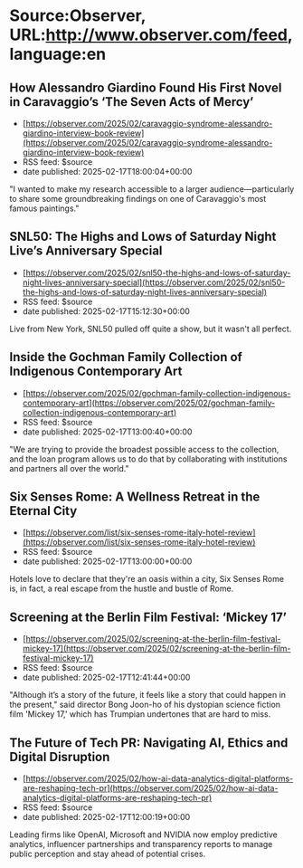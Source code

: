 # Source:Observer, URL:http://www.observer.com/feed, language:en

## How Alessandro Giardino Found His First Novel in Caravaggio’s ‘The Seven Acts of Mercy’
 - [https://observer.com/2025/02/caravaggio-syndrome-alessandro-giardino-interview-book-review](https://observer.com/2025/02/caravaggio-syndrome-alessandro-giardino-interview-book-review)
 - RSS feed: $source
 - date published: 2025-02-17T18:00:04+00:00

"I wanted to make my research accessible to a larger audience—particularly to share some groundbreaking findings on one of Caravaggio's most famous paintings."

## SNL50: The Highs and Lows of Saturday Night Live’s Anniversary Special
 - [https://observer.com/2025/02/snl50-the-highs-and-lows-of-saturday-night-lives-anniversary-special](https://observer.com/2025/02/snl50-the-highs-and-lows-of-saturday-night-lives-anniversary-special)
 - RSS feed: $source
 - date published: 2025-02-17T15:12:30+00:00

Live from New York, SNL50 pulled off quite a show, but it wasn't all perfect.

## Inside the Gochman Family Collection of Indigenous Contemporary Art
 - [https://observer.com/2025/02/gochman-family-collection-indigenous-contemporary-art](https://observer.com/2025/02/gochman-family-collection-indigenous-contemporary-art)
 - RSS feed: $source
 - date published: 2025-02-17T13:00:40+00:00

"We are trying to provide the broadest possible access to the collection, and the loan program allows us to do that by collaborating with institutions and partners all over the world."

## Six Senses Rome: A Wellness Retreat in the Eternal City
 - [https://observer.com/list/six-senses-rome-italy-hotel-review](https://observer.com/list/six-senses-rome-italy-hotel-review)
 - RSS feed: $source
 - date published: 2025-02-17T13:00:00+00:00

Hotels love to declare that they're an oasis within a city, Six Senses Rome is, in fact, a real escape from the hustle and bustle of Rome.

## Screening at the Berlin Film Festival: ‘Mickey 17’
 - [https://observer.com/2025/02/screening-at-the-berlin-film-festival-mickey-17](https://observer.com/2025/02/screening-at-the-berlin-film-festival-mickey-17)
 - RSS feed: $source
 - date published: 2025-02-17T12:41:44+00:00

"Although it’s a story of the future, it feels like a story that could happen in the present," said director Bong Joon-ho of his dystopian science fiction film 'Mickey 17,' which has Trumpian undertones that are hard to miss.

## The Future of Tech PR: Navigating AI, Ethics and Digital Disruption
 - [https://observer.com/2025/02/how-ai-data-analytics-digital-platforms-are-reshaping-tech-pr](https://observer.com/2025/02/how-ai-data-analytics-digital-platforms-are-reshaping-tech-pr)
 - RSS feed: $source
 - date published: 2025-02-17T12:00:19+00:00

Leading firms like OpenAI, Microsoft and NVIDIA now employ predictive analytics, influencer partnerships and transparency reports to manage public perception and stay ahead of potential crises.

